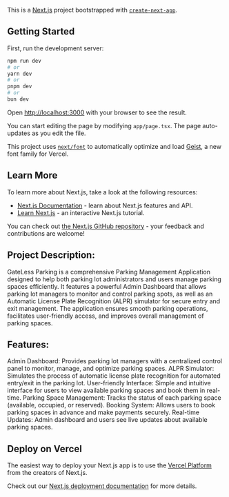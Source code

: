 This is a [Next.js](https://nextjs.org) project bootstrapped with [`create-next-app`](https://nextjs.org/docs/app/api-reference/cli/create-next-app).

## Getting Started

First, run the development server:

```bash
npm run dev
# or
yarn dev
# or
pnpm dev
# or
bun dev
```

Open [http://localhost:3000](http://localhost:3000) with your browser to see the result.

You can start editing the page by modifying `app/page.tsx`. The page auto-updates as you edit the file.

This project uses [`next/font`](https://nextjs.org/docs/app/building-your-application/optimizing/fonts) to automatically optimize and load [Geist](https://vercel.com/font), a new font family for Vercel.

## Learn More

To learn more about Next.js, take a look at the following resources:

- [Next.js Documentation](https://nextjs.org/docs) - learn about Next.js features and API.
- [Learn Next.js](https://nextjs.org/learn) - an interactive Next.js tutorial.

You can check out [the Next.js GitHub repository](https://github.com/vercel/next.js) - your feedback and contributions are welcome!

## Project Description:
GateLess Parking is a comprehensive Parking Management Application designed to help both parking lot administrators and users manage parking spaces efficiently. It features a powerful Admin Dashboard that allows parking lot managers to monitor and control parking spots, as well as an Automatic License Plate Recognition (ALPR) simulator for secure entry and exit management. The application ensures smooth parking operations, facilitates user-friendly access, and improves overall management of parking spaces.

## Features:
Admin Dashboard: Provides parking lot managers with a centralized control panel to monitor, manage, and optimize parking spaces.
ALPR Simulator: Simulates the process of automatic license plate recognition for automated entry/exit in the parking lot.
User-friendly Interface: Simple and intuitive interface for users to view available parking spaces and book them in real-time.
Parking Space Management: Tracks the status of each parking space (available, occupied, or reserved).
Booking System: Allows users to book parking spaces in advance and make payments securely.
Real-time Updates: Admin dashboard and users see live updates about available parking spaces.
## Deploy on Vercel

The easiest way to deploy your Next.js app is to use the [Vercel Platform](https://vercel.com/new?utm_medium=default-template&filter=next.js&utm_source=create-next-app&utm_campaign=create-next-app-readme) from the creators of Next.js.

Check out our [Next.js deployment documentation](https://nextjs.org/docs/app/building-your-application/deploying) for more details.
